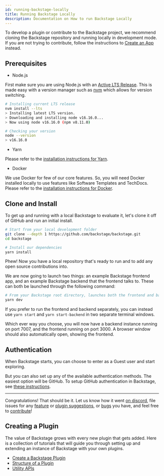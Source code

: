 ```yaml
---
id: running-backstage-locally
title: Running Backstage Locally
description: Documentation on How to run Backstage Locally
---
```


To develop a plugin or contribute to the Backstage project, we recommend cloning
the Backstage repository and running locally in development mode. If you are not
trying to contribute, follow the instructions to
[Create an App](./create-an-app.md) instead.

## Prerequisites

- Node.js

First make sure you are using Node.js with an [Active LTS Release](https://nodejs.org/en/about/releases/).
This is made easy with a version manager such as
[nvm](https://github.com/nvm-sh/nvm) which allows for version switching.

```bash
# Installing current LTS release
nvm install --lts
> Installing latest LTS version.
> Downloading and installing node v16.16.0...
> Now using node v16.16.0 (npm v8.11.0)

# Checking your version
node --version
> v16.16.0
```

- Yarn

Please refer to the
[installation instructions for Yarn](https://classic.yarnpkg.com/en/docs/install/).

- Docker

We use Docker for few of our core features. So, you will need Docker installed
locally to use features like Software Templates and TechDocs. Please refer to
the
[installation instructions for Docker](https://docs.docker.com/engine/install/).

## Clone and Install

To get up and running with a local Backstage to evaluate it, let's clone it off
of GitHub and run an initial install.

```bash
# Start from your local development folder
git clone --depth 1 https://github.com/backstage/backstage.git
cd backstage

# Install our dependencies
yarn install
```

Phew! Now you have a local repository that's ready to run and to add any open
source contributions into.

We are now going to launch two things: an example Backstage frontend app, and an
example Backstage backend that the frontend talks to. These can both be launched
through the following command:

```bash
# From your Backstage root directory, launches both the frontend and backend
yarn dev
```

If you prefer to run the frontend and backend separately, you can instead use `yarn start`
and `yarn start-backend` in two separate terminal windows.

Which ever way you choose, you will now have a backend instance running on port 7007,
and the frontend running on port 3000. A browser window should also automatically open,
showing the frontend.

## Authentication

When Backstage starts, you can choose to enter as a Guest user and start
exploring.

But you can also set up any of the available authentication methods. The easiest
option will be GitHub. To setup GitHub authentication in Backstage, see
[these instructions](https://github.com/backstage/backstage/tree/master/plugins/auth-backend#github).

---

Congratulations! That should be it. Let us know how it went
[on discord](https://discord.gg/EBHEGzX), file issues for any
[feature](https://github.com/backstage/backstage/issues/new?labels=help+wanted&template=feature_template.md)
or
[plugin suggestions](https://github.com/backstage/backstage/issues/new?labels=plugin&template=plugin_template.md&title=%5BPlugin%5D+THE+PLUGIN+NAME),
or
[bugs](https://github.com/backstage/backstage/issues/new?labels=bug&template=bug_template.md)
you have, and feel free to
[contribute](https://github.com/backstage/backstage/blob/master/CONTRIBUTING.md)!

## Creating a Plugin

The value of Backstage grows with every new plugin that gets added. Here is a
collection of tutorials that will guide you through setting up and extending an
instance of Backstage with your own plugins.

- [Create a Backstage Plugin](../plugins/create-a-plugin.md)
- [Structure of a Plugin](../plugins/structure-of-a-plugin.md)
- [Utility APIs](../api/utility-apis.md)
